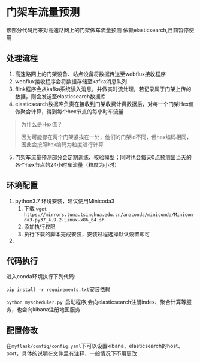 # 门架车流量预测
该部分代码用来对高速路网上的门架做车流量预测
依赖elasticsearch,目前暂停使用
## 处理流程

1. 高速路网上的门架设备、站点设备将数据传送至webflux接收程序
2. webflux接收程序会将数据存储至kafka消息队列
3. flink程序会从kafka系统读入消息，并做实时流处理，若记录属于门架上传的数据，则会发送至elasticsearch数据库
4. elasticsearch数据库负责在接收到门架收费计费数据后，对每一个门架Hex值做聚合计算，得到每个hex节点的每小时车流量
> 为什么是Hex值？
>
>因为可能存在两个门架紧挨在一处，他们的门架id不同，但hex编码相同，因此会按照hex编码为粒度进行计算

5. 门架车流量预测部分会定期训练、校验模型；同时也会每天0点预测出当天的各个hex节点的24小时车流量（粒度为小时）


## 环境配置

1.  python3.7 环境安装，建议使用Minicoda3
    1.  下载   `wget https://mirrors.tuna.tsinghua.edu.cn/anaconda/miniconda/Miniconda3-py37_4.9.2-Linux-x86_64.sh`
    2.  添加执行权限
    3.  执行下载的脚本完成安装，安装过程选择默认设置即可
2.  
## 代码执行

进入conda环境执行下列代码:

`pip install -r requirements.txt`安装依赖

`python myscheduler.py `启动程序,会向elasticsearch注册index、聚合计算等服务，也会向kibana注册地图服务

## 配置修改

在`myflask/config/config.yaml`下可以设置kibana、elasticsearch的host、port，具体的说明在文件里有注释，一般情况下不用更改

